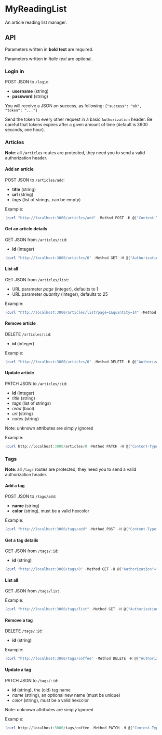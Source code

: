# MyReadingList

An article reading list manager.

## API

Parameters written in **bold text** are required.

Parameters written in *italic text* are optional.

### Login in

POST JSON to `/login`:
- **username** (string)
- **password** (string)

You will receive a JSON on success, as following: `{"success": "ok", "token": "..."}`

Send the token to every other request in a basic `Authorization` header. Be careful that tokens expires after a given amount of time (default is 3600 seconds, one hour).

### Articles

**Note**: all `/articles` routes are protected, they need you to send a valid authorization header.

#### Add an article

POST JSON to `/articles/add`:
- **title** (string)
- **url** (string)
- *tags* (list of strings, can be empty)

Example:
```powershell
(curl "http://localhost:3000/articles/add" -Method POST -H @{"Content-Type"="application/json"; "Authorization"="Basic token..."} -Body '{"title": "hello", "url": "https://google.com", "tags": []}').Content
```

#### Get an article details

GET JSON from `/articles/:id`:
- **id** (integer)

```powershell
(curl "http://localhost:3000/articles/0" -Method GET -H @{"Authorization"="Basic token..."}).Content
```

#### List all

GET JSON from `/articles/list`:
- URL parameter *page* (integer), defaults to 1
- URL parameter *quantity* (integer), defaults to 25

Example:
```powershell
(curl "http://localhost:3000/articles/list?page=1&quantity=14" -Method GET -H @{"Authorization"="Basic token..."}).Content
```

#### Remove article

DELETE `/articles/:id`:
- **id** (integer)

Example:
```powershell
(curl "http://localhost:3000/articles/0" -Method DELETE -H @{"Authorization"="Basic token..."}).Content
```

#### Update article

PATCH JSON to `/articles/:id`:
- **id** (integer)
- *title* (string)
- *tags* (list of strings)
- *read* (bool)
- *url* (string)
- *notes* (string)

Note: unknown attributes are simply ignored

Example:
```powershell
(curl http://localhost:3000/articles/0 -Method PATCH -H @{"Content-Type"="application/json"; "Authorization"="Basic token..."} -Body '{"not_an_attribute": "hello", "read": true}').Content
```

### Tags

**Note**: all `/tags` routes are protected, they need you to send a valid authorization header.

#### Add a tag

POST JSON to `/tags/add`:
- **name** (string)
- **color** (string), must be a valid hexcolor

Example:
```powershell
(curl "http://localhost:3000/tags/add" -Method POST -H @{"Content-Type"="application/json"; "Authorization"="Basic token..."} -Body '{"name": "foo", "color": "012345"}').Content
```

#### Get a tag details

GET JSON from `/tags/:id`:
- **id** (string)

```powershell
(curl "http://localhost:3000/tags/0" -Method GET -H @{"Authorization"="Basic token..."}).Content
```

#### List all

GET JSON from `/tags/list`.

Example:
```powershell
(curl "http://localhost:3000/tags/list" -Method GET -H @{"Authorization"="Basic token..."}).Content
```

#### Remove a tag

DELETE `/tags/:id`:
- **id** (string)

Example:
```powershell
(curl "http://localhost:3000/tags/coffee" -Method DELETE -H @{"Authorization"="Basic token..."}).Content
```

#### Update a tag

PATCH JSON to `/tags/:id`:
- **id** (string), the (old) tag name
- *name* (string), an optional new name (must be unique)
- *color* (string), must be a valid hexcolor

Note: unknown attributes are simply ignored

Example:
```powershell
(curl http://localhost:3000/tags/coffee -Method PATCH -H @{"Content-Type"="application/json"; "Authorization"="Basic token..."} -Body '{"not_an_attribute": "hello", "color": "ff0000"}').Content
```
